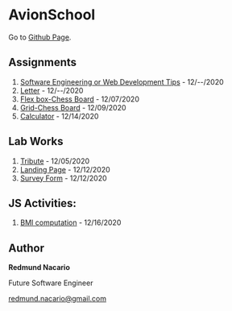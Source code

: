 # AvionSchool

Go to [Github Page](https://redmundnacario.github.io/batch5-activities/).

## Assignments
1. [Software Engineering or Web Development Tips](https://redmundnacario.github.io/batch5-activities/html_and_css/Assignment-1-SE-tips/) - 12/--/2020
2. [Letter](https://redmundnacario.github.io/batch5-activities/html_and_css/Assignment-2-html-elements/) - 12/--/2020
3. [Flex box-Chess Board](https://redmundnacario.github.io/batch5-activities/html_and_css/Assignment-3-Chessboard) - 12/07/2020
4. [Grid-Chess Board](https://redmundnacario.github.io/batch5-activities/html_and_css/Assignment-4-Chessboard-grid) - 12/09/2020
5. [Calculator](https://redmundnacario.github.io/batch5-activities/html_and_css/Assignment-5-Calculator) - 12/14/2020

## Lab Works
1. [Tribute](https://redmundnacario.github.io/batch5-activities/lab_works/lab-1-tribute/) - 12/05/2020
2. [Landing Page](https://redmundnacario.github.io/batch5-activities/lab_works/lab-2-landing-page/ ) - 12/12/2020
3. [Survey Form](https://redmundnacario.github.io/batch5-activities/lab_works/lab-3-survey-form/ ) - 12/12/2020


## JS Activities:
1. [BMI computation](https://jsfiddle.net/redmund/c7o3gu6q/40/) - 12/16/2020

## Author

**Redmund Nacario**

Future Software Engineer

redmund.nacario@gmail.com

